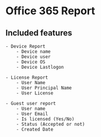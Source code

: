 # Office 365 Report


## Included features

    - Device Report
        - Device name
        - Device user
        - Device OS
        - Device Lastlogon

    - License Report
        - User Name
        - User Principal Name
        - User License

    - Guest user report
        - User name
        - User Email
        - Is licensed (Yes/No)
        - Status (Accepted or not)
        - Created Date

    
